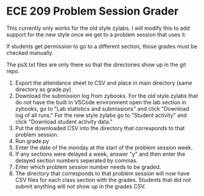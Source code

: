 # ECE 209 Problem Session Grader

This currently only works for the old style zylabs. I will modify this to add support for the new style once we get to a problem session that uses it.

If students get permission to go to a different section, those grades must be checked manually.

The psX.txt files are only there so that the directories show up in the git repo.

1. Export the attendance sheet to CSV and place in main directory (same directory as grade.py)
2. Download the submission log from zybooks. For the old style zylabs that do not have the built in VSCode environment
open the lab section in zybooks, go to "Lab statistics and submissions" and click "Download log of all runs." For
the new style zylabs go to "Student activity" and click "Download student activity data."
3. Put the downloaded CSV into the directory that corresponds to that problem session.
4. Run grade.py
5. Enter the date of the monday at the start of the problem session week.
6. If any sections were delayed a week, answer "y" and then enter the delayed section numbers seperated by commas.
7. Enter which problem session number needs to be graded.
8. The directory that corresponds to that problem session will now have CSV files for each class section with the grades.
Students that did not submit anything will not show up in the grades CSV.